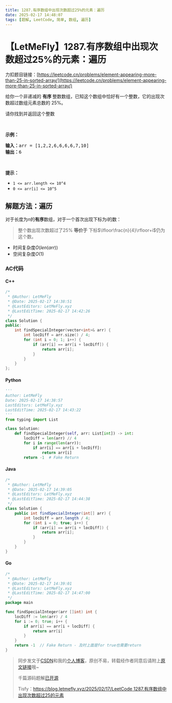 ```yaml
---
title: 1287.有序数组中出现次数超过25%的元素：遍历
date: 2025-02-17 14:48:07
tags: [题解, LeetCode, 简单, 数组, 遍历]
---
```


# 【LetMeFly】1287.有序数组中出现次数超过25%的元素：遍历

力扣题目链接：[https://leetcode.cn/problems/element-appearing-more-than-25-in-sorted-array/](https://leetcode.cn/problems/element-appearing-more-than-25-in-sorted-array/)

<p>给你一个非递减的&nbsp;<strong>有序&nbsp;</strong>整数数组，已知这个数组中恰好有一个整数，它的出现次数超过数组元素总数的 25%。</p>

<p>请你找到并返回这个整数</p>

<p>&nbsp;</p>

<p><strong>示例：</strong></p>

<pre>
<strong>输入：</strong>arr = [1,2,2,6,6,6,6,7,10]
<strong>输出：</strong>6
</pre>

<p>&nbsp;</p>

<p><strong>提示：</strong></p>

<ul>
	<li><code>1 &lt;= arr.length &lt;= 10^4</code></li>
	<li><code>0 &lt;= arr[i] &lt;= 10^5</code></li>
</ul>


    
## 解题方法：遍历

对于长度为$n$的**有序**数组，对于一个首次出现下标为$i$的数：

> 整个数出现次数超过了$25\%$ **等价于** 下标$\lfloor\frac{n}{4}\rfloor+i$仍为这个数。

+ 时间复杂度$O(len(arr))$
+ 空间复杂度$O(1)$

### AC代码

#### C++

```cpp
/*
 * @Author: LetMeFly
 * @Date: 2025-02-17 14:38:51
 * @LastEditors: LetMeFly.xyz
 * @LastEditTime: 2025-02-17 14:42:26
 */
class Solution {
public:
    int findSpecialInteger(vector<int>& arr) {
        int locDiff = arr.size() / 4;
        for (int i = 0; 1; i++) {
            if (arr[i] == arr[i + locDiff]) {
                return arr[i];
            }
        }
    }
};
```

#### Python

```python
'''
Author: LetMeFly
Date: 2025-02-17 14:38:57
LastEditors: LetMeFly.xyz
LastEditTime: 2025-02-17 14:43:22
'''
from typing import List

class Solution:
    def findSpecialInteger(self, arr: List[int]) -> int:
        locDiff = len(arr) // 4
        for i in range(len(arr)):
            if arr[i] == arr[i + locDiff]:
                return arr[i]
        return -1  # Fake Return
```

#### Java

```java
/*
 * @Author: LetMeFly
 * @Date: 2025-02-17 14:39:05
 * @LastEditors: LetMeFly.xyz
 * @LastEditTime: 2025-02-17 14:44:38
 */
class Solution {
    public int findSpecialInteger(int[] arr) {
        int locDiff = arr.length / 4;
        for (int i = 0; true; i++) {
            if (arr[i] == arr[i + locDiff]) {
                return arr[i];
            }
        }
    }
}
```

#### Go

```go
/*
 * @Author: LetMeFly
 * @Date: 2025-02-17 14:39:01
 * @LastEditors: LetMeFly.xyz
 * @LastEditTime: 2025-02-17 14:47:00
 */
package main

func findSpecialInteger(arr []int) int {
    locDiff := len(arr) / 4
    for i := 0; true; i++ {
        if arr[i] == arr[i + locDiff] {
            return arr[i]
        }
    }
    return -1  // Fake Return - 及时上面是for true也需要return
}
```

> 同步发文于[CSDN](https://letmefly.blog.csdn.net/article/details/145683090)和我的[个人博客](https://blog.letmefly.xyz/)，原创不易，转载经作者同意后请附上[原文链接](https://blog.letmefly.xyz/2025/02/17/LeetCode%201287.%E6%9C%89%E5%BA%8F%E6%95%B0%E7%BB%84%E4%B8%AD%E5%87%BA%E7%8E%B0%E6%AC%A1%E6%95%B0%E8%B6%85%E8%BF%8725%E7%9A%84%E5%85%83%E7%B4%A0/)哦~
>
> 千篇源码题解[已开源](https://github.com/LetMeFly666/LeetCode)
>
> Tisfy：[https://blog.letmefly.xyz/2025/02/17/LeetCode 1287.有序数组中出现次数超过25的元素](https://blog.letmefly.xyz/2025/02/17/LeetCode%201287.%E6%9C%89%E5%BA%8F%E6%95%B0%E7%BB%84%E4%B8%AD%E5%87%BA%E7%8E%B0%E6%AC%A1%E6%95%B0%E8%B6%85%E8%BF%8725%E7%9A%84%E5%85%83%E7%B4%A0/)
